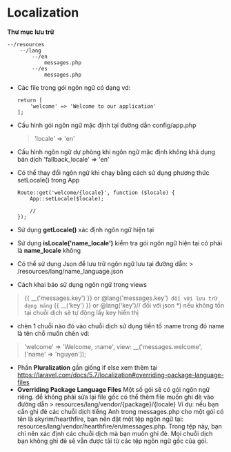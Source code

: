 # Localization

 **Thư mục lưu trữ**
```
--/resources
    --/lang
        --/en
            messages.php
        --/es
            messages.php
```
 - Các file trong gói ngôn ngữ có dạng
 vd:
     ```
     return [
         'welcome' => 'Welcome to our application'
     ];
     ```
 - Cấu hình gói ngôn ngữ mặc định tại đường dẫn config/app.php
   > 'locale' => 'en'
 - Cấu hình ngôn ngữ dự phòng khi ngôn ngữ mặc định không khả dụng bản dịch
   'fallback_locale' => 'en'
 - Có thể thay đổi ngôn ngữ khi chạy bằng cách sử dụng phương thức setLocale() trong App
     ```
     Route::get('welcome/{locale}', function ($locale) {
         App::setLocale($locale);

         //
     });
     ```
 - Sử dụng **getLocale()** xác định ngôn ngữ hiện tại
 - Sử dụng **isLocale('name_locale')** kiểm tra gói ngôn ngữ hiện tại có phải là **name_locale** không

 - Có thể sử dụng Json để lưu trữ ngôn ngữ lưu tại đường dẫn: > /resources/lang/name_language.json

 - Cách khai báo sử dụng ngôn ngữ trong views
 > {{ __('messages.key') }} or @lang('messages.key')` đối với lưu trữ dạng mảng`
 > {{ __('key') }} or @lang('key')// đối với json
 *) nếu không tồn tại chuỗi dịch sẽ tự động lấy key hiển thị


 - chèn 1 chuỗi nào đó vào chuỗi dịch sử dụng tiền tố :name
 trong đó name là tên chỗ muốn chèn
 vd:
 > 'welcome' => 'Welcome, :name',
 > view:  __('messages.welcome', ['name' => 'nguyen']);


 - Phần **Pluralization** gần giống if else xem thêm tại https://laravel.com/docs/5.7/localization#overriding-package-language-files
 - **Overriding Package Language Files**
 Một số gói sẽ có gói ngôn ngữ riêng. để không phải sửa lại file gốc có thể thêm file muốn ghi đè vào đường dẫn > resources/lang/vendor/{package}/{locale}
 Ví dụ:
 nếu bạn cần ghi đè các chuỗi dịch tiếng Anh trong messages.php cho một gói có tên là skyrim/hearthfire,
  bạn nên đặt một tệp ngôn ngữ tại: resources/lang/vendor/hearthfire/en/messages.php.
  Trong tệp này, bạn chỉ nên xác định các chuỗi dịch mà bạn muốn ghi đè.
  Mọi chuỗi dịch bạn không ghi đè sẽ vẫn được tải từ các tệp ngôn ngữ gốc của gói.
